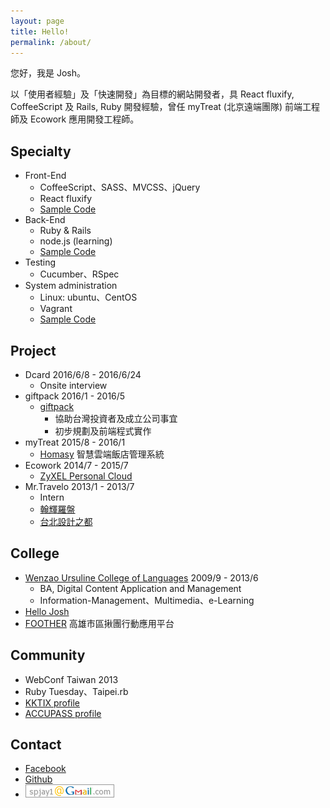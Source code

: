 ```yaml
---
layout: page
title: Hello!
permalink: /about/
---
```


您好，我是 Josh。

以「使用者經驗」及「快速開發」為目標的網站開發者，具 React fluxify, CoffeeScript 及 Rails, Ruby 開發經驗，曾任 myTreat (北京遠端團隊) 前端工程師及 Ecowork 應用開發工程師。

## Specialty
* Front-End
	* CoffeeScript、SASS、MVCSS、jQuery
	* React fluxify
	* [Sample Code](https://gist.github.com/iskWang/b57a525d7187a9fcf97a)
* Back-End
	* Ruby & Rails
	* node.js (learning)
	* [Sample Code](https://gist.github.com/46c63f7df25c466df4a5)
* Testing
	* Cucumber、RSpec
* System administration
	* Linux: ubuntu、CentOS
	* Vagrant
	* [Sample Code](https://github.com/iskWang/josh-vagrantfile)

## Project
* Dcard 2016/6/8 - 2016/6/24
	* Onsite interview
* giftpack 2016/1 - 2016/5
	* [giftpack](https://giftpack.design/) 
		* 協助台灣投資者及成立公司事宜
		* 初步規劃及前端程式實作
* myTreat 2015/8 - 2016/1
	* [Homasy](http://homasy.com) 智慧雲端飯店管理系統
* Ecowork 2014/7 - 2015/7
	* [ZyXEL Personal Cloud](https://mycloud.zyxel.com)
* Mr.Travelo 2013/1 - 2013/7
	* Intern
	* [翰輝羅盤](http://hanhui.com.tw)
	* [台北設計之都](http://me.hi-josh.com/#/5)

## College
* [Wenzao Ursuline College of Languages](http://www.wzu.edu.tw) 2009/9 - 2013/6
	* BA, Digital Content Application and Management
	* Information-Management、Multimedia、e-Learning
* [Hello Josh](http://me.hi-josh.com)
* [FOOTHER](http://me.hi-josh.com/#/4) 高雄市區揪團行動應用平台

## Community
* WebConf Taiwan 2013
* Ruby Tuesday、Taipei.rb
* [KKTIX profile](https://kktix.com/user/iskwang)
* [ACCUPASS profile](http://www.accupass.com/user/detail/r/1409281431118660593970/1/0)

## Contact
* [Facebook](https://facebook.com/bcwang.tw)
* [Github](https://github.com/iskwang)
* ![Email](/email.png)
